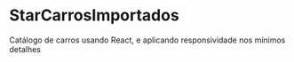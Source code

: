 # StarCarrosImportados
Catálogo de carros usando React, e aplicando responsividade nos mínimos detalhes
